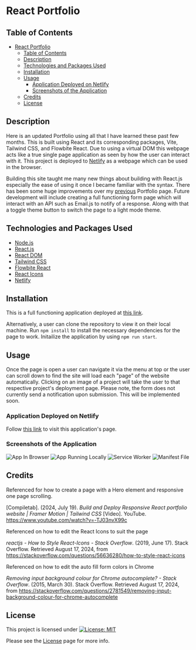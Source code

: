 # React Portfolio

## Table of Contents

- [React Portfolio](#react-portfolio)
  - [Table of Contents](#table-of-contents)
  - [Description](#description)
  - [Technologies and Packages Used](#technologies-and-packages-used)
  - [Installation](#installation)
  - [Usage](#usage)
    - [Application Deployed on Netlify](#application-deployed-on-netlify)
    - [Screenshots of the Application](#screenshots-of-the-application)
  - [Credits](#credits)
  - [License](#license)

## Description

Here is an updated Portfolio using all that I have learned these past few months. This is built using React and its corresponding packages, Vite, Tailwind CSS, and Flowbite React. Due to using a virtual DOM this webpage acts like a true single page application as seen by how the user can interact with it. This project is deployed to [Netlify](https://www.netlify.com/) as a webpage which can be used in the browser.

Building this site taught me many new things about building with React.js especially the ease of using it once I became familiar with the syntax. There has been some huge improvements over my [previous](https://github.com/EXCervantes/portfolio-page) Portfolio page. Future development will include creating a full functioning form page which will interact with an API such as Email.js to notify of a response. Along with that a toggle theme button to switch the page to a light mode theme.

## Technologies and Packages Used

- [Node.js](https://nodejs.org/en)
- [React.js](https://react.dev/)
- [React DOM](https://www.npmjs.com/package/react-dom)
- [Tailwind CSS](https://tailwindcss.com/)
- [Flowbite React](https://flowbite-react.com/docs/getting-started/introduction)
- [React Icons](https://www.npmjs.com/package/react-icons)
- [Netlify](https://www.netlify.com/)

## Installation

This is a full functioning application deployed at [this link](https://edwardo-cervantes-portfolio.netlify.app/).

Alternatively, a user can clone the repository to view it on their local machine. Run `npm install` to install the necessary dependencies for the page to work. Initailize the application by using `npm run start`.

## Usage

Once the page is open a user can navigate it via the menu at top or the user can scroll down to find the site will load each "page" of the website automatically. Clicking on an image of a project will take the user to that respective project's deployment page. Please note, the form does not currently send a notification upon submission. This will be implemented soon.

### Application Deployed on Netlify

Follow [this link](https://edwardo-cervantes-portfolio.netlify.app/) to visit this application's page.

### Screenshots of the Application

![App In Browser](images/jate-pwa-screen1.jpg)
![App Running Locally](images/jate-pwa-screen2.jpg)
![Service Worker](images/jate-pwa-screen3.jpg)
![Manifest File](images/jate-pwa-screen4.jpg)

## Credits

Referenced for how to create a page with a Hero element and responsive one page scrolling.

\[Compiletab\]. (2024, July 19). _Build and Deploy Responsive React portfolio website | Framer Motion | Tailwind CSS_ \[Video\]. YouTube. https://www.youtube.com/watch?v=-TJ03nvX99c

Referenced on how to edit the React Icons to suit the page

_reactjs - How to Style React-Icons - Stack Overflow_. (2019, June 17). Stack Overflow. Retrieved August 17, 2024, from https://stackoverflow.com/questions/56636280/how-to-style-react-icons

Referenced on how to edit the auto fill form colors in Chrome

_Removing input background colour for Chrome autocomplete? - Stack Overflow_. (2015, March 30). Stack Overflow. Retrieved August 17, 2024, from https://stackoverflow.com/questions/2781549/removing-input-background-colour-for-chrome-autocomplete
  
## License

This project is licensed under [![License: MIT](https://img.shields.io/badge/License-MIT-yellow.svg)](https://opensource.org/licenses/MIT)

Please see the [License](https://opensource.org/licenses/MIT) page for more info.
